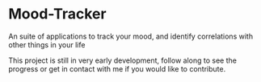 # Mood-Tracker
An suite of applications to track your mood, and identify correlations with other things in your life

This project is still in very early development, follow along to see the progress or get in contact with me if you would like to contribute.
